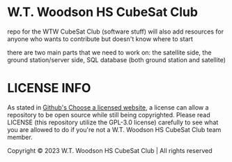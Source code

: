 # W.T. Woodson HS CubeSat Club
repo for the WTW CubeSat Club (software stuff)
will also add resources for anyone who wants to contribute but doesn't know where to start

there are two main parts that we need to work on:
  the satellite side, 
  the ground station/server side, 
  SQL database (both ground station and satellite)

# LICENSE INFO

As stated in [Github's Choose a licensed website](https://choosealicense.com/no-permission/), a license can allow a repository to be open source while still being copyrighted. Please read LICENSE (this repository utilize the GPL-3.0 license) carefully to see what you are allowed to do if you're not a W.T. Woodson HS CubeSat Club team member. 

Copyright © 2023 W.T. Woodson HS CubeSat Club | All rights reserved
